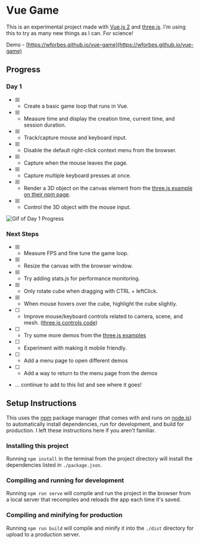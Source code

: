 # Vue Game

This is an experimental project made with [Vue.js 2](https://vuejs.org/) and [three.js](https://threejs.org/). I'm using this to
try as many new things as I can. For science!

Demo - [https://wforbes.github.io/vue-game](https://wforbes.github.io/vue-game)

## Progress

### Day 1

* [X] - Create a basic game loop that runs in Vue.
* [X] - Measure time and display the creation time, current time, and session duration.
* [X] - Track/capture mouse and keyboard input.
* [X] - Disable the default right-click context menu from the browser.
* [X] - Capture when the mouse leaves the page.
* [X] - Capture multiple keyboard presses at once.
* [X] - Render a 3D object on the canvas element from the [three.js example on their npm page](https://www.npmjs.com/package/three).
* [X] - Control the 3D object with the mouse input.

![Gif of Day 1 Progress](https://wforbes.net/wp-content/uploads/2021/08/vue_game_day1.gif)

### Next Steps

* [X] - Measure FPS and fine tune the game loop.
* [X] - Resize the canvas with the browser window.
* [X] - Try adding stats.js for performance monitoring.
* [X] - Only rotate cube when dragging with CTRL + leftClick.
* [X] - When mouse hovers over the cube, highlight the cube slightly.
* [ ] - Improve mouse/keyboard controls related to camera, scene, and mesh. ([three.js controls code](https://github.com/mrdoob/three.js/tree/master/examples/jsm/controls))
* [ ] - Try some more demos from the [three.js examples](https://threejs.org/examples)
* [ ] - Experiment with making it mobile friendly.
* [ ] - Add a menu page to open different demos
* [ ] - Add a way to return to the menu page from the demos
* ... continue to add to this list and see where it goes!

## Setup Instructions

This uses the [npm](https://docs.npmjs.com/about-npm) package manager (that comes with and runs on [node.js](https://nodejs.org/en/))
to automatically install dependencies, run for development, and build for production. I left these instructions here if you aren't
familiar.

### Installing this project

Running ``` npm install ``` in the terminal from the project directory will install the dependencies listed in ``` ./package.json ```.

### Compiling and running for development

Running ``` npm run serve ``` will compile and run the project in the browser from a local server that recompiles and reloads the app
each time it's saved.

### Compiling and minifying for production

Running ``` npm run build ``` will compile and minify it into the ``` ./dist ``` directory for upload to a production server.
